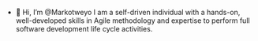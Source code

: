 - 👋 Hi, I’m @Markotweyo
I am a self-driven individual with a hands-on, well-developed skills in Agile methodology and expertise to perform full software development life cycle activities.

<!---
Markotweyo/Markotweyo is a ✨ special ✨ repository because its `README.md` (this file) appears on your GitHub profile.
You can click the Preview link to take a look at your changes.
--->
